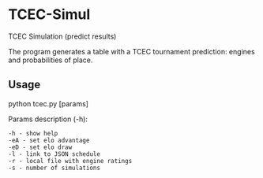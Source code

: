 # TCEC-Simul

TCEC Simulation (predict results)

The program generates a table with a TCEC tournament prediction: engines and probabilities of place.

## Usage
python tcec.py [params]

Params description (-h):
```
-h - show help
-eA - set elo advantage
-eD - set elo draw
-l - link to JSON schedule
-r - local file with engine ratings
-s - number of simulations
```